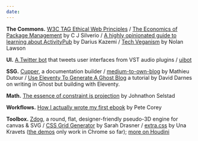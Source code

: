 ```yaml
---
date:
---
```


__The Commons.__ [W3C TAG Ethical Web Principles](https://www.w3.org/2001/tag/doc/ethical-web-principles/) / [The Economics of Package Management](https://github.com/ceejbot/economics-of-package-management/blob/master/essay.md) by C J Silverio / [A highly opinionated guide to learning about ActivityPub](https://tinysubversions.com/notes/reading-activitypub/) by Darius Kazemi / [Tech Veganism](https://nolanlawson.com/2019/05/31/tech-veganism/) by Nolan Lawson

__UI.__ [A Twitter bot](https://twitter.com/vstguis) that tweets user interfaces from VST audio plugins / [uibot](https://www.uibot.app/)

__SSG.__ [Cupper](https://thepaciellogroup.github.io/cupper/), a documentation builder / [medium-to-own-blog](https://github.com/mathieudutour/medium-to-own-blog) by Mathieu Dutour / [Use Eleventy To Generate A Ghost Blog](https://david.darn.es/tutorial/2019/06/01/use-eleventy-to-generate-a-ghost-blog/) a tutorial by David Darnes on writing in Ghost but building with Eleventy.

__Math.__ [The essence of constraint is projection](https://zalo.github.io/blog/constraints/) by Johnathon Selstad

__Workflows.__ [How I actually wrote my first ebook](http://www.petecorey.com/blog/2019/05/27/how-i-actually-write-my-first-ebook/) by Pete Corey

__Toolbox.__ [Zdog](https://zzz.dog/), a round, flat, designer-friendly
pseudo-3D engine for canvas & SVG / [CSS Grid Generator](https://cssgrid-generator.netlify.com/) by Sarah Drasner / [extra.css](https://github.com/una/extra.css) by Una Kravets ([the demos](https://extra-css.netlify.com/) only work in Chrome so far); [more on Houdini](https://houdini.glitch.me/)